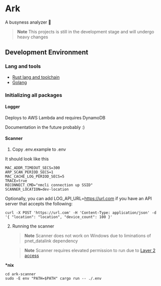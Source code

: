 # Ark

A busyness analyzer 🔧

> **Note**
> This projects is still in the development stage and will undergo heavy changes

## Development Environment

### Lang and tools

- [Rust lang and toolchain](https://www.rust-lang.org/tools/install)
- [Golang](https://go.dev/dl)

### Initializing all packages

#### Logger

Deploys to AWS Lambda and requires DynamoDB

Documentation in the future probably :)

#### Scanner

1. Copy .env.example to .env

It should look like this

```
MAC_ADDR_TIMEOUT_SECS=300
ARP_SCAN_PERIOD_SECS=1
MAC_CACHE_LOG_PERIOD_SECS=5
TRACE=true
RECONNECT_CMD="nmcli connection up SSID"
SCANNER_LOCATION=dev-location
```

Optionally, you can add LOG_API_URL=https://url.com if you have an API server that accepts the following:

```shell
curl -X POST 'https://url.com' -H 'Content-Type: application/json' -d '{ "location": "location", "device_count": 100 }'
```

2. Running the scanner

   > **Note**
   > Scanner does not work on Windows due to liminations of pnet_datalink dependency

   > **Note**
   > Scanner requires elevated permission to run due to [Layer 2 access](https://en.wikipedia.org/wiki/Data_link_layer)

**\*nix**

```shell
cd ark-scanner
sudo -E env "PATH=$PATH" cargo run -- ./.env
```
